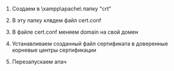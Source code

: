 1. Создаем в \xampp\apache\ папку "crt"

2. В эту папку клвдем файл cert.conf

3. В файле cert.conf меняем domain на свой домен

4. Устанавливаем созданный файл сертификата в доверенные корневые центры сертификации

5. Перезапускаем апач
